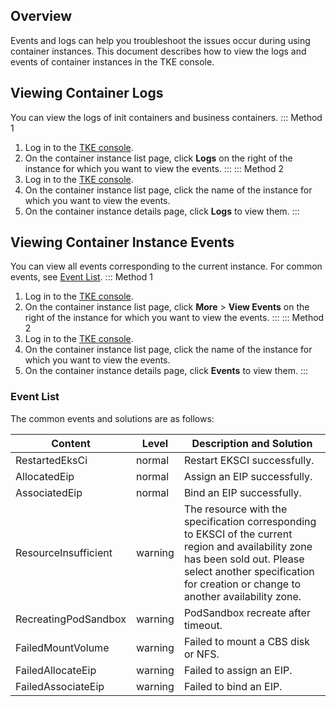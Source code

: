 

## Overview

Events and logs can help you troubleshoot the issues occur during using container instances. This document describes how to view the logs and events of container instances in the TKE console.


## Viewing Container Logs
You can view the logs of init containers and business containers.
<dx-tabs>
::: Method 1
1. Log in to the [TKE console](https://console.cloud.tencent.com/tke2/eksci). 
2. On the container instance list page, click **Logs** on the right of the instance for which you want to view the events.
:::
::: Method 2
1. Log in to the [TKE console](https://console.cloud.tencent.com/tke2/eksci). 
2. On the container instance list page, click the name of the instance for which you want to view the events.
3. On the container instance details page, click **Logs** to view them.
:::
</dx-tabs>







## Viewing Container Instance Events
You can view all events corresponding to the current instance. For common events, see [Event List](#event).
<dx-tabs>
::: Method 1
1. Log in to the [TKE console](https://console.cloud.tencent.com/tke2/eksci). 
2. On the container instance list page, click **More** > **View Events** on the right of the instance for which you want to view the events.
:::
::: Method 2
1. Log in to the [TKE console](https://console.cloud.tencent.com/tke2/eksci). 
2. On the container instance list page, click the name of the instance for which you want to view the events.
3. On the container instance details page, click **Events** to view them.
:::
</dx-tabs>

### Event List[](id:event)
The common events and solutions are as follows:

|Content | Level | Description and Solution|
|--|----|---|
|RestartedEksCi | normal | Restart EKSCI successfully.|
|AllocatedEip | normal | Assign an EIP successfully.|
|AssociatedEip | normal | Bind an EIP successfully.|
|ResourceInsufficient | warning | The resource with the specification corresponding to EKSCI of the current region and availability zone has been sold out. Please select another specification for creation or change to another availability zone.|
|RecreatingPodSandbox | warning | PodSandbox recreate after timeout.|
|FailedMountVolume  | warning | Failed to mount a CBS disk or NFS.|
|FailedAllocateEip | warning | Failed to assign an EIP.|
|FailedAssociateEip | warning | Failed to bind an EIP.|

